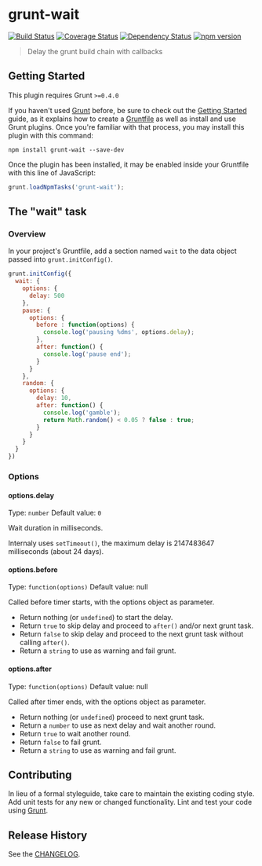 # grunt-wait

[![Build Status](https://travis-ci.org/Bartvds/grunt-wait.svg?branch=master)](http://travis-ci.org/Bartvds/grunt-wait)
[![Coverage Status](https://coveralls.io/repos/github/Bartvds/grunt-wait/badge.svg?branch=master)](https://coveralls.io/github/Bartvds/grunt-wait?branch=master)
[![Dependency Status](https://david-dm.org/Bartvds/grunt-wait.svg)](hhttps://david-dm.org/Bartvds/grunt-wait)
[![npm version](https://img.shields.io/npm/v/grunt-wait.svg)](https://www.npmjs.com/package/grunt-wait)

> Delay the grunt build chain with callbacks

## Getting Started
This plugin requires Grunt `>=0.4.0`

If you haven't used [Grunt](http://gruntjs.com/) before, be sure to check out the [Getting Started](http://gruntjs.com/getting-started) guide, as it explains how to create a [Gruntfile](http://gruntjs.com/sample-gruntfile) as well as install and use Grunt plugins. Once you're familiar with that process, you may install this plugin with this command:

```shell
npm install grunt-wait --save-dev
```

Once the plugin has been installed, it may be enabled inside your Gruntfile with this line of JavaScript:

```js
grunt.loadNpmTasks('grunt-wait');
```

## The "wait" task

### Overview
In your project's Gruntfile, add a section named `wait` to the data object passed into `grunt.initConfig()`.

```js
grunt.initConfig({
  wait: {
    options: {
      delay: 500
    },
    pause: {
      options: {
        before : function(options) {
          console.log('pausing %dms', options.delay);
        },
        after: function() {
          console.log('pause end');
        }
      }
    },
    random: {
      options: {
        delay: 10,
        after: function() {
          console.log('gamble');
          return Math.random() < 0.05 ? false : true;
        }
      }
    }
  }
})
```

### Options

#### options.delay
Type: `number`
Default value: `0`

Wait duration in milliseconds. 

Internaly uses `setTimeout()`, the maximum delay is 2147483647 milliseconds (about 24 days).

#### options.before
Type: `function(options)`
Default value: null

Called before timer starts, with the options object as parameter. 

* Return nothing (or `undefined`) to start the delay.
* Return `true` to skip delay and proceed to `after()` and/or next grunt task. 
* Return `false` to skip delay and proceed to the next grunt task without calling `after()`. 
* Return a `string` to use as warning and fail grunt.

#### options.after
Type: `function(options)`
Default value: null

Called after timer ends, with the options object as parameter. 

* Return nothing (or `undefined`) proceed to next grunt task.
* Return a `number` to use as next delay and wait another round.
* Return `true` to wait another round.
* Return `false` to fail grunt.
* Return a `string` to use as warning and fail grunt.

## Contributing
In lieu of a formal styleguide, take care to maintain the existing coding style. Add unit tests for any new or changed functionality. Lint and test your code using [Grunt](http://gruntjs.com/).

## Release History
See the [CHANGELOG](/CHANGELOG).
